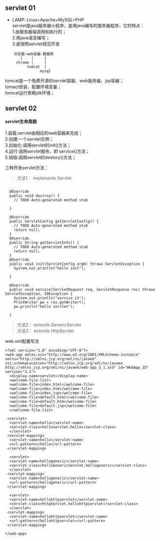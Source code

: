 ## servlet 01
* LAMP: Linux+Apache+MySQL+PHP   
servlet是java服务器小程序，是用java编写的服务器程序，它的特点：    
1.由服务器端调用和执行的；  
2.用java语言编写；  
3.是按照servlet规范开发  
```
    浏览器-web容器-数据库   
       |    |     |	  		
     chrome |     |   
          tomcat  |  
                mysql  	
```
tomcat是一个免费开源的servlet容器、web服务器、jsp容器；  
tomact安装，配置环境变量；  	
tomcat运行依赖jdk环境；


## servlet 02


#### servlet生命周期  
 1.装载:servlet由相应的web容器来完成；    
 2.创建:一个servlet实例；  
 3.初始化:调用servlet的init()方法；   
 4.运行:调用servlet服务，即 service()方法；  
 5.销毁:调用servlet的destory()方法；  

三种开发servlet方法：  
> 方法1： implements Servlet  
```public class hello implements Servlet {

  @Override
  public void destroy() {
    // TODO Auto-generated method stub

  }

  @Override
  public ServletConfig getServletConfig() {
    // TODO Auto-generated method stub
    return null;
  }
  @Override
  public String getServletInfo() {
    // TODO Auto-generated method stub
    return null;
  }
  @Override
  public void init(ServletConfig arg0) throws ServletException {
    System.out.println("hello init");

  }

  @Override
  public void service(ServletRequest req, ServletResponse res) throws ServletException, IOException {
    System.out.println("service it");
    PrintWriter pw = res.getWriter();
    pw.println("hello servlet");

  }

```
> 方法2： extends GenericServlet    
> 方法3： extends HttpServlet  

web.xml配置写法  

    <?xml version="1.0" encoding="UTF-8"?>
    <web-app xmlns:xsi="http://www.w3.org/2001/XMLSchema-instance" xmlns="http://xmlns.jcp.org/xml/ns/javaee" xsi:schemaLocation="http://xmlns.jcp.org/xml/ns/javaee http://xmlns.jcp.org/xml/ns/javaee/web-app_3_1.xsd" id="WebApp_ID" version="3.1">
      <display-name>servlet</display-name>
      <welcome-file-list>
      <welcome-file>index.html</welcome-file>
      <welcome-file>index.htm</welcome-file>
      <welcome-file>index.jsp</welcome-file>
      <welcome-file>default.html</welcome-file>
      <welcome-file>default.htm</welcome-file>
      <welcome-file>default.jsp</welcome-file>
      </welcome-file-list>

     <servlet> 
      <servlet-name>hello</servlet-name>
      <servlet-class>helloservlet.hello</servlet-class>
      </servlet>
     <servlet-mapping>
      <servlet-name>hello</servlet-name>
      <url-pattern>/hello</url-pattern>
     </servlet-mapping>

      <servlet> 
      <servlet-name>hellogeneric</servlet-name>
      <servlet-class>helloGenericServlet.hellogeneric</servlet-class>
      </servlet>
     <servlet-mapping>
      <servlet-name>hellogeneric</servlet-name>
      <url-pattern>/hellogeneric</url-pattern>
     </servlet-mapping>

      <servlet> 
      <servlet-name>hellohttpservlet</servlet-name>
      <servlet-class>httpServlet.hellohttpservlet</servlet-class>
      </servlet>
     <servlet-mapping>
      <servlet-name>hellohttpservlet</servlet-name>
      <url-pattern>/hellohttpservlet</url-pattern>
     </servlet-mapping>

    </web-app>





